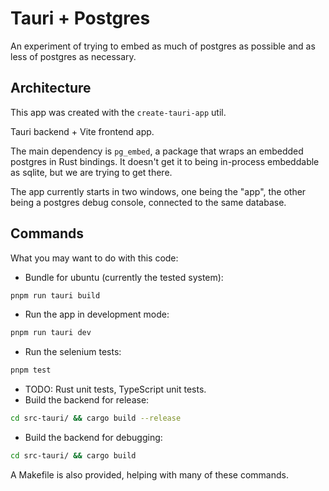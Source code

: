 # Tauri + Postgres
An experiment of trying to embed as much of postgres as possible and as less of postgres as necessary.

## Architecture
This app was created with the `create-tauri-app` util.

Tauri backend + Vite frontend app.

The main dependency is `pg_embed`, a package that wraps an embedded postgres in Rust bindings. It doesn't get it to being in-process embeddable as sqlite, but we are trying to get there.

The app currently starts in two windows, one being the "app", the other being a postgres debug console, connected to the same database.

## Commands
What you may want to do with this code:
- Bundle for ubuntu (currently the tested system):
```bash
pnpm run tauri build
```
- Run the app in development mode:
```bash
pnpm run tauri dev
```
- Run the selenium tests:
```bash
pnpm test
```
- TODO: Rust unit tests, TypeScript unit tests.
- Build the backend for release:
```bash
cd src-tauri/ && cargo build --release
```
- Build the backend for debugging:
```bash
cd src-tauri/ && cargo build
```

A Makefile is also provided, helping with many of these commands.
